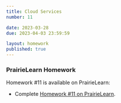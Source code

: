 ```yaml
---
title: Cloud Services
number: 11

date: 2023-03-28
due: 2023-04-03 23:59:59

layout: homework
published: true
---
```


### PrairieLearn Homework

Homework #11 is available on PrairieLearn:

- Complete [Homework #11 on PrairieLearn](https://us.prairielearn.com/pl/course_instance/130897/).